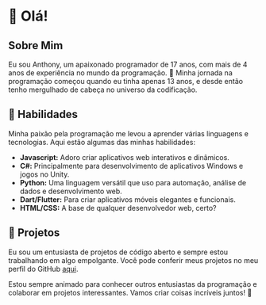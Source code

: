 # 👋 Olá!

## Sobre Mim
Eu sou Anthony, um apaixonado programador de 17 anos, com mais de 4 anos de experiência no mundo da programação. 🎉 Minha jornada na programação começou quando eu tinha apenas 13 anos, e desde então tenho mergulhado de cabeça no universo da codificação.

## 💼 Habilidades
Minha paixão pela programação me levou a aprender várias linguagens e tecnologias. Aqui estão algumas das minhas habilidades:

- **Javascript:** Adoro criar aplicativos web interativos e dinâmicos.
- **C#:** Principalmente para desenvolvimento de aplicativos Windows e jogos no Unity.
- **Python:** Uma linguagem versátil que uso para automação, análise de dados e desenvolvimento web.
- **Dart/Flutter:** Para criar aplicativos móveis elegantes e funcionais.
- **HTML/CSS:** A base de qualquer desenvolvedor web, certo?

## 🚀 Projetos
Eu sou um entusiasta de projetos de código aberto e sempre estou trabalhando em algo empolgante. Você pode conferir meus projetos no meu perfil do GitHub [aqui](https://github.com/thonyydev).

Estou sempre animado para conhecer outros entusiastas da programação e colaborar em projetos interessantes. Vamos criar coisas incríveis juntos! 🤝
